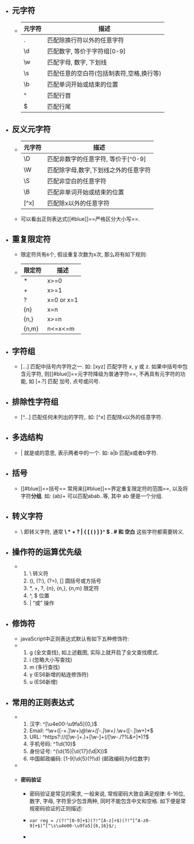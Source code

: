 - ## 元字符
	- |元字符|描述|
	  |--|--|
	  |.|匹配除换行符以外的任意字符|
	  |\d|匹配数字, 等价于字符组[0-9]|
	  |\w|匹配字母, 数字, 下划线|
	  |\s|匹配任意的空白符(包括制表符,空格,换行等)|
	  |\b|匹配单词开始或结束的位置|
	  |^|匹配行首|
	  |$|匹配行尾|
- ## 反义元字符
	- |元字符|描述|
	  |--|--|
	  |\D|匹配非数字的任意字符, 等价于\[^0-9]|
	  |\W|匹配除字母,数字,下划线之外的任意字符|
	  |\S|匹配非空白的任意字符|
	  |\B|匹配非单词开始或结束的位置|
	  |\[^x]|匹配除x以外的任意字符|
	- 可以看出正则表达式[[#blue]]==严格区分大小写==.
- ## 重复限定符
	- 限定符共有`6`个, 假设重复次数为x次, 那么将有如下规则:
	- |限定符|描述|
	  |--|--|
	  |*|x>=0|
	  |+|x>=1|
	  |?|x=0 or x=1|
	  |{n}|x=n|
	  |{n,}|x>=n|
	  |{n,m}|n<=x<=m|
- ## 字符组
	- […] 匹配中括号内字符之一. 如: [xyz] 匹配字符 x, y 或 z. 如果中括号中包含元字符, 则[[#blue]]==元字符降级为普通字符==, 不再具有元字符的功能, 如 [+.?] 匹配 加号, 点号或问号.
- ## 排除性字符组
	- \[^…] 匹配任何未列出的字符,. 如: \[^x] 匹配除x以外的任意字符.
- ## 多选结构
	- | 就是或的意思, 表示两者中的一个. 如: a|b 匹配a或者b字符.
- ## 括号
	- [[#blue]]==括号== 常用来[[#blue]]==界定重复限定符的范围==, 以及将字符**分组**. 如: (ab)+ 可以匹配abab..等, 其中 ab 便是一个分组.
- ## 转义字符
	- \ 即转义字符, 通常 **\ * + ? | { [ ( ) ] }^ $ . # 和 空白** 这些字符都需要转义.
- ## 操作符的运算优先级
	- 1. \ 转义符
	  2. (), (?:), (?=), [] 圆括号或方括号
	  3. *, +, ?, {n}, {n,}, {n,m} 限定符
	  4. ^, $ 位置
	  5. | “或” 操作
- ## 修饰符
	- javaScript中正则表达式默认有如下五种修饰符:
	- 1. g (全文查找), 如上述截图, 实际上就开启了全文查找模式.
	  2. i (忽略大小写查找)
	  3. m (多行查找)
	  4. y (ES6新增的粘连修饰符)
	  5. u (ES6新增)
- ## 常用的正则表达式
	- 1. 汉字: ^[\u4e00-\u9fa5]{0,}$
	  2. Email: ^\w+([-+.]\w+)*@\w+([-.]\w+)*\.\w+([-.]\w+)*$
	  3. URL: ^https?://([\w-]+.)+[\w-]+(/[\w-./?%&=]*)?$
	  4. 手机号码: ^1\d{10}$
	  5. 身份证号: ^(\d{15}|\d{17}(\d|X))$
	  6. 中国邮政编码: [1-9]\d{5}(?!\d) (邮政编码为6位数字)
	-
	- #### 密码验证
		- 密码验证是常见的需求, 一般来说, 常规密码大致会满足规律: 6-16位, 数字, 字母, 字符至少包含两种, 同时不能包含中文和空格. 如下便是常规密码验证的正则描述:
		- ```
		  var reg = /(?!^[0-9]+$)(?!^[A-z]+$)(?!^[^A-z0-9]+$)^[^\s\u4e00-\u9fa5]{6,16}$/;
		  ```
		-